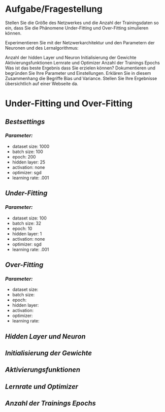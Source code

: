 # Aufgabe/Fragestellung

Stellen Sie die Größe des Netzwerkes und die Anzahl der Trainingsdaten so ein, dass Sie die Phänomene Under-Fitting und Over-Fitting simulieren können. 

Experimentieren Sie mit der Netzwerkarchitektur und den Parametern der Neuronen und des Lernalgorithmus:

Anzahl der hidden Layer und Neuron
Initialisierung der Gewichte
Aktivierungsfunktionen
Lernrate und Optimizer 
Anzahl der Trainings Epochs
Was ist das beste Ergebnis dass Sie erzielen können?  Dokumentieren und begründen Sie Ihre Parameter und Einstellungen. Erklären Sie in diesem Zusammenhang die Begriffe Bias und Variance. Stellen Sie Ihre Ergebnisse übersichtlich auf einer Webseite da.


# Under-Fitting und Over-Fitting

## ***Bestsettings***
### ***Parameter:***
* dataset size: 1000
* batch size: 100
* epoch: 200
* hidden layer: 25
* activation: none
* optimizer: sgd
* learning rate: .001

## ***Under-Fitting***
### ***Parameter:***
* dataset size: 100
* batch size: 32
* epoch: 10
* hidden layer: 1
* activation: none
* optimizer: sgd
* learning rate: .001

## ***Over-Fitting***
### ***Parameter:***
* dataset size: 
* batch size: 
* epoch:
* hidden layer:
* activation:
* optimizer:
* learning rate:


## ***Hidden Layer und Neuron***


## ***Initialisierung der Gewichte***


## ***Aktivierungsfunktionen***


## ***Lernrate und Optimizer***


## ***Anzahl der Trainings Epochs***
